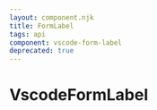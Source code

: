 ```yaml
---
layout: component.njk
title: FormLabel
tags: api
component: vscode-form-label
deprecated: true
---
```


# VscodeFormLabel
